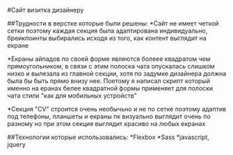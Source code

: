 #Сайт визитка дизайнеру

##Трудности в верстке которые были решены:
*Сайт не имеет четкой сетки поэтому каждая секция была адаптирована индивидуально, бреикпоинты выбирались исходя из того, как контент выглядит на екране 

*Екраны айпадов по своей форме являются болеее квадратом чем прямоугольником, в связи с этим полоска чата опускалась слишком низко и вылезала из главной секции, хотя по задумке дизайнера должна была бы быть прямо внизу нее. Поетому я написал скрипт который именно на еранах белее квадратной формы применяет для полоски чата стили "как для мобильных устройств"

*Секция "CV" строится очень необычьно и не по сетке поэтому адаптив под телефоны, планшеты и екраны пк визуально выглядит очень по разному но при этом секция выглядит красиво на любых екранах

##Технологии которые использовались:
*Flexbox
*Sass
*javascript, jquery
